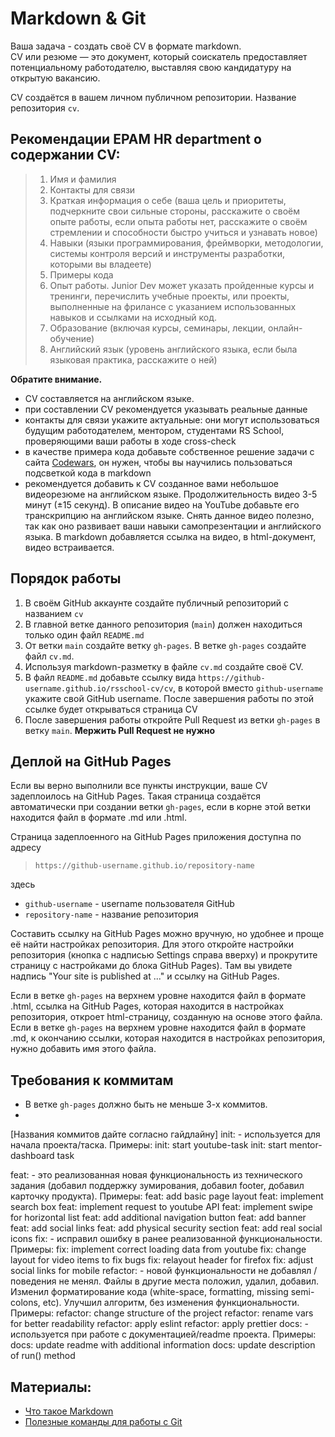 #  Markdown & Git

Ваша задача - создать своё CV в формате markdown.  
CV или резюме — это документ, который соискатель предоставляет потенциальному работодателю, выставляя свою кандидатуру на открытую вакансию.

CV создаётся в вашем личном публичном репозитории. Название репозитория `cv`. 

## Рекомендации EPAM HR department о содержании CV:
> 1. Имя и фамилия
> 2. Контакты для связи
> 3. Краткая информация о себе (ваша цель и приоритеты, подчеркните свои сильные стороны, расскажите о своём опыте работы, если опыта работы нет, расскажите о своём стремлении и способности быстро учиться и узнавать новое)
> 4. Навыки (языки программирования, фреймворки, методологии, системы контроля версий и инструменты разработки, которыми вы владеете)
> 5. Примеры кода
> 6. Опыт работы. Junior Dev может указать пройденные курсы и тренинги, перечислить учебные проекты, или проекты, выполненные на фрилансе с указанием использованных навыков и ссылками на исходный код. 
> 7. Образование (включая курсы, семинары, лекции, онлайн-обучение)
> 8. Английский язык (уровень английского языка, если была языковая практика, расскажите о ней)

**Обратите внимание.**  

- CV составляется на английском языке.
- при составлении CV рекомендуется указывать реальные данные
- контакты для связи укажите актуальные: они могут использоваться будущим работодателем, ментором, студентами RS School, проверяющими ваши работы в ходе cross-check
- в качестве примера кода добавьте собственное решение задачи с сайта [Codewars](https://www.codewars.com/), он нужен, чтобы вы научились пользоваться подсветкой кода в markdown
- рекомендуется добавить к CV созданное вами небольшое видеорезюме на английском языке. Продолжительность видео 3-5 минут (±15 секунд). В описание видео на YouTube добавьте его транскрипцию на английском языке. Снять данное видео полезно, так как оно развивает ваши навыки самопрезентации и английского языка. В markdown добавляется ссылка на видео, в html-документ, видео встраивается.

## Порядок работы

1. В своём GitHub аккаунте создайте публичный репозиторий с названием `cv`
2. В главной ветке данного репозитория (`main`) должен находиться только один файл `README.md`
3. От ветки `main` создайте ветку `gh-pages`. В ветке `gh-pages` создайте файл `cv.md`. 
4. Используя markdown-разметку в файле `cv.md` создайте своё CV. 
5. В файл `README.md` добавьте ссылку вида `https://github-username.github.io/rsschool-cv/cv`, в которой вместо `github-username` укажите свой GitHub username. После завершения работы по этой ссылке будет открываться страница CV
6. После завершения работы откройте Pull Request из ветки `gh-pages` в ветку `main`. **Мержить Pull Request не нужно** 

## Деплой на GitHub Pages

Если вы верно выполнили все пункты инструкции, ваше CV задеплоилось на GitHub Pages. Такая страница создаётся автоматически при создании ветки `gh-pages`, если в корне этой ветки находится файл в формате .md или .html.  

Страница задеплоенного на GitHub Pages приложения доступна по адресу
>  `https://github-username.github.io/repository-name`

здесь
- `github-username` - username пользователя GitHub 
- `repository-name` - название репозитория

Составить ссылку на GitHub Pages можно вручную, но удобнее и проще её найти настройках репозитория. Для этого откройте настройки репозитория (кнопка с надписью Settings справа вверху) и прокрутите страницу с настройками до блока GitHub Pages). Там вы увидете надпись "Your site is published at ..." и ссылку на GitHub Pages.

Если в ветке `gh-pages` на верхнем уровне находится файл в формате .html, ссылка на GitHub Pages, которая находится в настройках репозитория, откроет html-страницу, созданную на основе этого файла. Если в ветке `gh-pages` на верхнем уровне находится файл в формате .md, к окончанию ссылки, которая находится в настройках репозитория, нужно добавить имя этого файла. 

## Требования к коммитам

- В ветке `gh-pages` должно быть не меньше 3-х коммитов.
- 
[Названия коммитов дайте согласно гайдлайну]
init: - используется для начала проекта/таска. Примеры:
    init: start youtube-task
    init: start mentor-dashboard task
    
feat: - это реализованная новая функциональность из технического задания (добавил поддержку зумирования, добавил footer, добавил карточку продукта). Примеры:
  feat: add basic page layout
  feat: implement search box 
  feat: implement request to youtube API
  feat: implement swipe for horizontal list
  feat: add additional navigation button
  feat: add banner
  feat: add social links
  feat: add physical security section
  feat: add real social icons
fix: - исправил ошибку в ранее реализованной функциональности. Примеры:
  fix: implement correct loading data from youtube
  fix: change layout for video items to fix bugs
  fix: relayout header for firefox
  fix: adjust social links for mobile
refactor: - новой функциональности не добавлял / поведения не менял. Файлы в другие места положил, удалил, добавил. Изменил форматирование кода (white-space, formatting, missing semi-colons, etc). Улучшил алгоритм, без изменения функциональности. Примеры:
  refactor: change structure of the project
  refactor: rename vars for better readability
  refactor: apply eslint
  refactor: apply prettier
docs: - используется при работе с документацией/readme проекта. Примеры:
docs: update readme with additional information
docs: update description of run() method

## Материалы:

- [Что такое Markdown](https://guides.hexlet.io/markdown/)
- [Полезные команды для работы с Git](https://htmlacademy.ru/blog/boost/tools/useful-commands-for-working-with-git)
